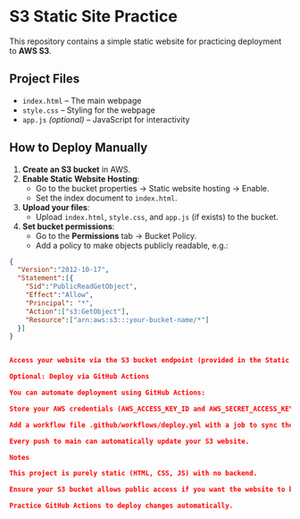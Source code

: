 # S3 Static Site Practice

This repository contains a simple static website for practicing deployment to **AWS S3**.

## Project Files

- `index.html` – The main webpage
- `style.css` – Styling for the webpage
- `app.js` *(optional)* – JavaScript for interactivity

## How to Deploy Manually

1. **Create an S3 bucket** in AWS.
2. **Enable Static Website Hosting**:
   - Go to the bucket properties → Static website hosting → Enable.
   - Set the index document to `index.html`.
3. **Upload your files**:
   - Upload `index.html`, `style.css`, and `app.js` (if exists) to the bucket.
4. **Set bucket permissions**:
   - Go to the **Permissions** tab → Bucket Policy.
   - Add a policy to make objects publicly readable, e.g.:

```json
{
  "Version":"2012-10-17",
  "Statement":[{
    "Sid":"PublicReadGetObject",
    "Effect":"Allow",
    "Principal": "*",
    "Action":["s3:GetObject"],
    "Resource":["arn:aws:s3:::your-bucket-name/*"]
  }]
}


Access your website via the S3 bucket endpoint (provided in the Static Website Hosting section).

Optional: Deploy via GitHub Actions

You can automate deployment using GitHub Actions:

Store your AWS credentials (AWS_ACCESS_KEY_ID and AWS_SECRET_ACCESS_KEY) in GitHub Secrets.

Add a workflow file .github/workflows/deploy.yml with a job to sync the repo files to S3.

Every push to main can automatically update your S3 website.

Notes

This project is purely static (HTML, CSS, JS) with no backend.

Ensure your S3 bucket allows public access if you want the website to be accessible.

Practice GitHub Actions to deploy changes automatically.
